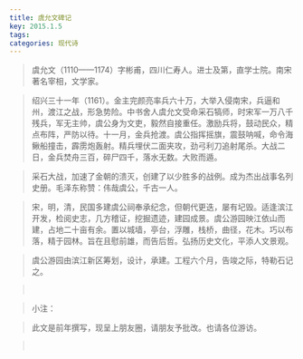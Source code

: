 ```yaml
---
title: 虞允文碑记
key: 2015.1.5
tags: 
categories: 现代诗
---
```


<blockquote class="blockquote-center">    虞允文（1110——1174）字彬甫，四川仁寿人。进士及第，直学士院。南宋著名宰相，文学家。
</blockquote>
<blockquote class="blockquote-center">    绍兴三十一年（1161）。金主完颜亮率兵六十万，大举入侵南宋，兵逼和州，渡江之战，形急势险。中书舍人虞允文受命采石犒师，时宋军一万八千残兵，军无主帅，虞公身为文吏，毅然自接重任。激励兵将，鼓动民众，精点布阵，严防以待。十一月，金兵抢渡。虞公指挥摇旗，震鼓呐喊，命令海鳅船撞击，霹雳炮轰射。精兵埋伏二面夹攻，劲弓利刀追射尾杀。大战二日，金兵焚舟三百，碎尸四千，落水无数。大败而遁。
</blockquote>
<blockquote class="blockquote-center">    采石大战，加速了金朝的溃灭，创建了以少胜多的战例。成为杰出战事名列史册。毛泽东称赞：伟哉虞公，千古一人。
</blockquote>
<blockquote class="blockquote-center">    宋，明，清，民国多建虞公祠奉承纪念，但朝代更迭，屡有圮毁。适逢滨江开发，检阅史志，几方稽证，挖掘遗迹，建园成景。虞公游园映江依山而建，占地二十亩有余。置以城墙，亭台，浮雕，栈桥，曲径，花木。巧以布落，精于园林。旨在且慰前雄，而告后哲。弘扬历史文化，平添人文景观。
</blockquote>
<blockquote class="blockquote-center">    虞公游园由滨江新区筹划，设计，承建。工程六个月，告竣之际，特勒石记之。
</blockquote>
<blockquote class="blockquote-center"></br>
</blockquote>
<blockquote class="blockquote-center">小注：
</blockquote>
<blockquote class="blockquote-center">此文是前年撰写，现呈上朋友圈，请朋友予批改。也请各位游访。
</blockquote>
<blockquote class="blockquote-center"></br>
</blockquote>
